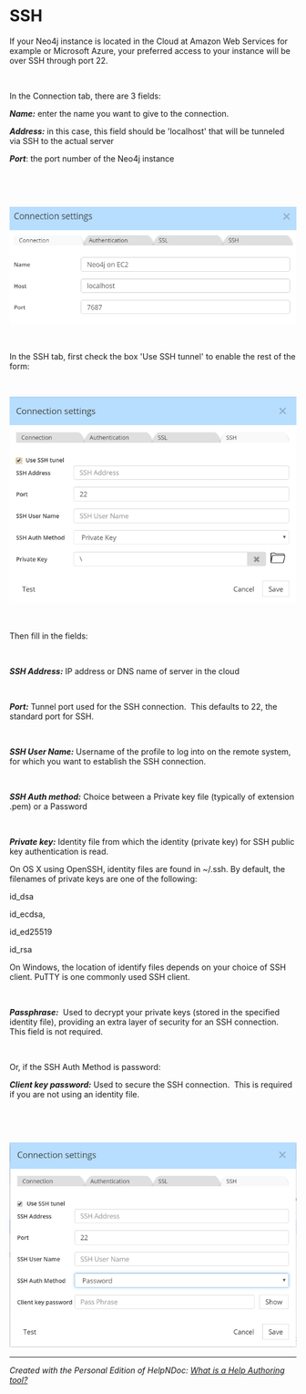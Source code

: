 # SSH

If your Neo4j instance is located in the Cloud at Amazon Web Services for example or Microsoft Azure, your preferred access to your instance will be over SSH through port 22.

&nbsp;

In the Connection tab, there are 3 fields:

***Name:*** enter the name you want to give to the connection.

***Address:*** in this case, this field should be 'localhost' that will be tunneled via SSH to the actual server

***Port***: the port number of the Neo4j instance

&nbsp;

&nbsp;

![Image](<lib/RE%20-%20Neo4j%20-%20SSH%20connection.png>)

&nbsp;

In the SSH tab, first check the box 'Use SSH tunnel' to enable the rest of the form:

&nbsp;

![Image](<lib/RE%20-%20MongoDB%20-%20SSH%20w%20Private%20Key.png>)

&nbsp;

Then fill in the fields:

&nbsp;

***SSH Address:*** IP address or DNS name of server in the cloud

&nbsp;

***Port:*** Tunnel port used for the SSH connection.&nbsp; This defaults to 22, the standard port for SSH.

&nbsp;

***SSH User Name:*** Username of the profile to log into on the remote system, for which you want to establish the SSH connection.

&nbsp;

***SSH Auth method:*** Choice between a Private key file (typically of extension .pem) or a Password

&nbsp;

***Private key:*** Identity file from which the identity (private key) for SSH public key authentication is read.

On OS X using OpenSSH, identity files are found in ~/.ssh. By default, the filenames of private keys are one of the following:

id\_dsa

id\_ecdsa,

id\_ed25519

id\_rsa

On Windows, the location of identify files depends on your choice of SSH client. PuTTY is one commonly used SSH client.

&nbsp;

***Passphrase:***&nbsp; Used to decrypt your private keys (stored in the specified identity file), providing an extra layer of security for an SSH connection. This field is not required.

&nbsp;

Or, if the SSH Auth Method is password:

***Client key password:*** Used to secure the SSH connection.&nbsp; This is required if you are not using an identity file.

&nbsp;

&nbsp;

![Image](<lib/RE%20-%20MongoDB%20-%20SSH%20w%20Password.png>)


***
_Created with the Personal Edition of HelpNDoc: [What is a Help Authoring tool?](<https://www.helpauthoringsoftware.com>)_
